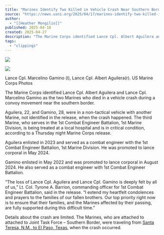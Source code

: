 ```yaml
---
title: "Marines Identify Two Killed in Vehicle Crash Near Southern Border"
source: "https://news.usni.org/2025/04/17/marines-identify-two-killed-in-vehicle-crash-near-southern-border"
author:
  - "[[Heather Mongilio]]"
published: 2025-04-18
created: 2025-04-27
description: "The Marine Corps identified Lance Cpl. Albert Aguilera and Lance Cpl. Marcelino Gamino as the two Marines who died in a vehicle crash during a convoy movement near the southern border. Aguilera, 22, and Gamino, 28, were in a non-tactical vehicle with another Marine, not identified in the release, when the crash happened. The third Marine, who serves in the 1st Combat Engineer Battalion, 1st Marine Division, is being treated at a local hospital and is in critical condition, according to a Thursday night Marine Corps release. Aguilera enlisted in 2023 and served as a combat engineer with the 1st"
tags:
  - "clippings"
---
```

[![](https://news.usni.org/wp-content/uploads/2016/02/usni_logo.png)](https://news.usni.org/)

![](https://news.usni.org/wp-content/uploads/2025/04/Untitled-5.png)

Lance Cpl. Marcelino Gamino (l), Lance Cpl. Albert Aguilera(r). US Marine Corps Photos

The Marine Corps identified Lance Cpl. Albert Aguilera and Lance Cpl. Marcelino Gamino as the two Marines who died in a vehicle crash during a convoy movement near the southern border.

Aguilera, 22, and Gamino, 28, were in a non-tactical vehicle with another Marine, not identified in the release, when the crash happened. The third Marine, who serves in the 1st Combat Engineer Battalion, 1st Marine Division, is being treated at a local hospital and is in critical condition, according to a Thursday night Marine Corps release.

Aguilera enlisted in 2023 and served as a combat engineer with the 1st Combat Engineer Battalion, 1st Marine Division. He was promoted to lance corporal in May 2024.

Gamino enlisted in May 2022 and was promoted to lance corporal in August 2024. He also served as a combat engineer with 1st Combat Engineer Battalion.

“The loss of Lance Cpl. Aguilera and Lance Cpl. Gamino is deeply felt by all of us,” Lt. Col. Tyrone A. Barrion, commanding officer for 1st Combat Engineer Battalion, said in the release. “I extend my heartfelt condolences and prayers to the families of our fallen brothers. Our top priority right now is to ensure that their families, and the Marines affected by their passing, are fully supported during this difficult time.”

Details about the crash are limited. The Marines, who are attached to attached to Joint Task Force – Southern Border, were traveling from [Santa Teresa, N.M., to El Paso, Texas,](https://news.usni.org/2025/04/16/two-marines-killed-one-injured-in-vehicle-crash-by-southern-border) when the crash occurred.